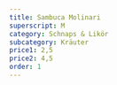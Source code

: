 ```yaml
---
title: Sambuca Molinari
superscript: M
category: Schnaps & Likör
subcategory: Kräuter
price1: 2,5
price2: 4,5
order: 1
---
```


